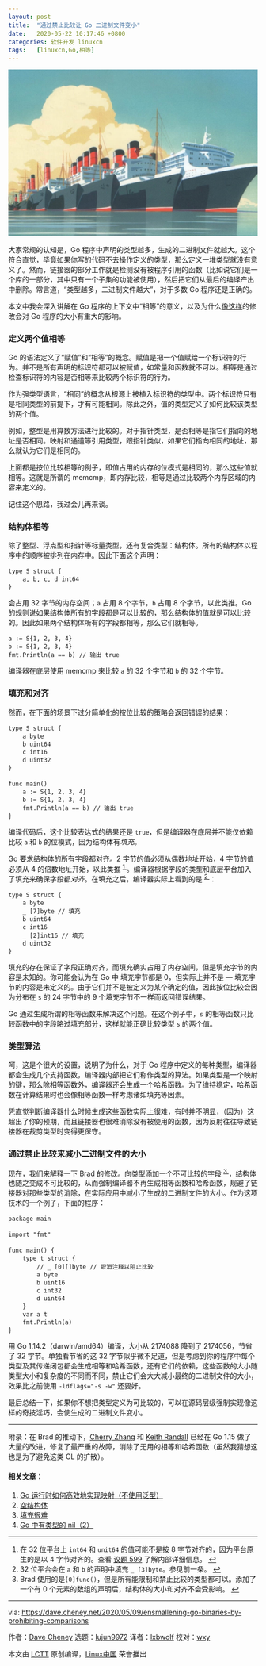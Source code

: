 ```yaml
---
layout: post
title:	"通过禁止比较让 Go 二进制文件变小"
date:	2020-05-22 10:17:46 +0800 
categories:	软件开发 linuxcn 
tags:	[linuxcn,Go,相等]
---
```



![](/Asserts/Images/album/202005/22/101617lcha7vvqzhh7d565.jpg)


大家常规的认知是，Go 程序中声明的类型越多，生成的二进制文件就越大。这个符合直觉，毕竟如果你写的代码不去操作定义的类型，那么定义一堆类型就没有意义了。然而，链接器的部分工作就是检测没有被程序引用的函数（比如说它们是一个库的一部分，其中只有一个子集的功能被使用），然后把它们从最后的编译产出中删除。常言道，“类型越多，二进制文件越大”，对于多数 Go 程序还是正确的。


本文中我会深入讲解在 Go 程序的上下文中“相等”的意义，以及为什么[像这样](https://github.com/golang/net/commit/e0ff5e5a1de5b859e2d48a2830d7933b3ab5b75f)的修改会对 Go 程序的大小有重大的影响。


### 定义两个值相等


Go 的语法定义了“赋值”和“相等”的概念。赋值是把一个值赋给一个标识符的行为。并不是所有声明的标识符都可以被赋值，如常量和函数就不可以。相等是通过检查标识符的内容是否相等来比较两个标识符的行为。


作为强类型语言，“相同”的概念从根源上被植入标识符的类型中。两个标识符只有是相同类型的前提下，才有可能相同。除此之外，值的类型定义了如何比较该类型的两个值。


例如，整型是用算数方法进行比较的。对于指针类型，是否相等是指它们指向的地址是否相同。映射和通道等引用类型，跟指针类似，如果它们指向相同的地址，那么就认为它们是相同的。


上面都是按位比较相等的例子，即值占用的内存的位模式是相同的，那么这些值就相等。这就是所谓的 memcmp，即内存比较，相等是通过比较两个内存区域的内容来定义的。


记住这个思路，我过会儿再来谈。


### 结构体相等


除了整型、浮点型和指针等标量类型，还有复合类型：结构体。所有的结构体以程序中的顺序被排列在内存中。因此下面这个声明：



```
type S struct {
    a, b, c, d int64
}
```

会占用 32 字节的内存空间；`a` 占用 8 个字节，`b` 占用 8 个字节，以此类推。Go 的规则说如果结构体所有的字段都是可以比较的，那么结构体的值就是可以比较的。因此如果两个结构体所有的字段都相等，那么它们就相等。



```
a := S{1, 2, 3, 4}
b := S{1, 2, 3, 4}
fmt.Println(a == b) // 输出 true
```

编译器在底层使用 memcmp 来比较 `a` 的 32 个字节和 `b` 的 32 个字节。


### 填充和对齐


然而，在下面的场景下过分简单化的按位比较的策略会返回错误的结果：



```
type S struct {
    a byte
    b uint64
    c int16
    d uint32
}

func main()
    a := S{1, 2, 3, 4}
    b := S{1, 2, 3, 4}
    fmt.Println(a == b) // 输出 true
}
```

编译代码后，这个比较表达式的结果还是 `true`，但是编译器在底层并不能仅依赖比较 `a` 和 `b` 的位模式，因为结构体有*填充*。


Go 要求结构体的所有字段都对齐。2 字节的值必须从偶数地址开始，4 字节的值必须从 4 的倍数地址开始，以此类推 <sup id="fnref1"> <a href="#fn1" rel="footnote">  1 </a></sup>。编译器根据字段的类型和底层平台加入了填充来确保字段都*对齐*。在填充之后，编译器实际上看到的是 <sup id="fnref2"> <a href="#fn2" rel="footnote">  2 </a></sup>：



```
type S struct {
    a byte
    _ [7]byte // 填充
    b uint64
    c int16
    _ [2]int16 // 填充
    d uint32
}
```

填充的存在保证了字段正确对齐，而填充确实占用了内存空间，但是填充字节的内容是未知的。你可能会认为在 Go 中 填充字节都是 0，但实际上并不是 — 填充字节的内容是未定义的。由于它们并不是被定义为某个确定的值，因此按位比较会因为分布在 `s` 的 24 字节中的 9 个填充字节不一样而返回错误结果。


Go 通过生成所谓的相等函数来解决这个问题。在这个例子中，`s` 的相等函数只比较函数中的字段略过填充部分，这样就能正确比较类型 `s` 的两个值。


### 类型算法


呵，这是个很大的设置，说明了为什么，对于 Go 程序中定义的每种类型，编译器都会生成几个支持函数，编译器内部把它们称作类型的算法。如果类型是一个映射的键，那么除相等函数外，编译器还会生成一个哈希函数。为了维持稳定，哈希函数在计算结果时也会像相等函数一样考虑诸如填充等因素。


凭直觉判断编译器什么时候生成这些函数实际上很难，有时并不明显，（因为）这超出了你的预期，而且链接器也很难消除没有被使用的函数，因为反射往往导致链接器在裁剪类型时变得更保守。


### 通过禁止比较来减小二进制文件的大小


现在，我们来解释一下 Brad 的修改。向类型添加一个不可比较的字段 <sup id="fnref3"> <a href="#fn3" rel="footnote">  3 </a></sup>，结构体也随之变成不可比较的，从而强制编译器不再生成相等函数和哈希函数，规避了链接器对那些类型的消除，在实际应用中减小了生成的二进制文件的大小。作为这项技术的一个例子，下面的程序：



```
package main

import "fmt"

func main() {
    type t struct {
        // _ [0][]byte // 取消注释以阻止比较
        a byte
        b uint16
        c int32
        d uint64
    }
    var a t
    fmt.Println(a)
}
```

用 Go 1.14.2（darwin/amd64）编译，大小从 2174088 降到了 2174056，节省了 32 字节。单独看节省的这 32 字节似乎微不足道，但是考虑到你的程序中每个类型及其传递闭包都会生成相等和哈希函数，还有它们的依赖，这些函数的大小随类型大小和复杂度的不同而不同，禁止它们会大大减小最终的二进制文件的大小，效果比之前使用 `-ldflags="-s -w"` 还要好。


最后总结一下，如果你不想把类型定义为可比较的，可以在源码层级强制实现像这样的奇技淫巧，会使生成的二进制文件变小。




---


附录：在 Brad 的推动下，[Cherry Zhang](https://go-review.googlesource.com/c/go/+/231397) 和 [Keith Randall](https://go-review.googlesource.com/c/go/+/191198) 已经在 Go 1.15 做了大量的改进，修复了最严重的故障，消除了无用的相等和哈希函数（虽然我猜想这也是为了避免这类 CL 的扩散）。


#### 相关文章：


1. [Go 运行时如何高效地实现映射（不使用泛型）](https://dave.cheney.net/2018/05/29/how-the-go-runtime-implements-maps-efficiently-without-generics "How the Go runtime implements maps efficiently (without generics)")
2. [空结构体](https://dave.cheney.net/2014/03/25/the-empty-struct "The empty struct")
3. [填充很难](https://dave.cheney.net/2015/10/09/padding-is-hard "Padding is hard")
4. [Go 中有类型的 nil（2）](https://dave.cheney.net/2017/08/09/typed-nils-in-go-2 "Typed nils in Go 2")




---


1. 在 32 位平台上 `int64` 和 `unit64` 的值可能不是按 8 字节对齐的，因为平台原生的是以 4 字节对齐的。查看 [议题 599](https://github.com/golang/go/issues/599) 了解内部详细信息。 [↩](#fnref1)
2. 32 位平台会在 `a` 和 `b` 的声明中填充 `_ [3]byte`。参见前一条。 [↩](#fnref2)
3. Brad 使用的是`[0]func()`，但是所有能限制和禁止比较的类型都可以。添加了一个有 0 个元素的数组的声明后，结构体的大小和对齐不会受影响。 [↩](#fnref3)




---


via: <https://dave.cheney.net/2020/05/09/ensmallening-go-binaries-by-prohibiting-comparisons>


作者：[Dave Cheney](https://dave.cheney.net/author/davecheney) 选题：[lujun9972](https://github.com/lujun9972) 译者：[lxbwolf](https://github.com/lxbwolf) 校对：[wxy](https://github.com/wxy)


本文由 [LCTT](https://github.com/LCTT/TranslateProject) 原创编译，[Linux中国](https://linux.cn/) 荣誉推出
